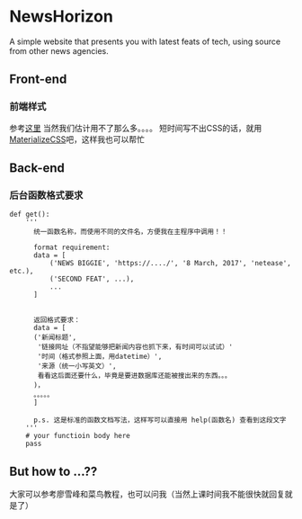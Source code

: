# NewsHorizon
A simple website that presents you with latest feats of tech, using source from other news agencies.
## Front-end
### 前端样式
参考[这里](http://news.qq.com/)
当然我们估计用不了那么多。。。。
短时间写不出CSS的话，就用[MaterializeCSS](http://materializecss.com/)吧，这样我也可以帮忙
## Back-end
### 后台函数格式要求
```
def get():
    '''
      统一函数名称，而使用不同的文件名，方便我在主程序中调用！！

      format requirement:
      data = [
          ('NEWS BIGGIE', 'https://..../', '8 March, 2017', 'netease', etc.),
          ('SECOND FEAT', ...),
          ...
      ]


      返回格式要求：
      data = [
      ('新闻标题',
       '链接网址（不指望能够把新闻内容也抓下来，有时间可以试试）'
       '时间（格式参照上面，用datetime）',
       '来源（统一小写英文）',
       看看这后面还要什么，毕竟是要进数据库还能被搜出来的东西。。。
      )，
      。。。。。
      ]

      p.s. 这是标准的函数文档写法，这样写可以直接用 help(函数名) 查看到这段文字
    '''
    # your functioin body here
    pass
```

## But how to ...??
大家可以参考廖雪峰和菜鸟教程，也可以问我（当然上课时间我不能很快就回复就是了）

